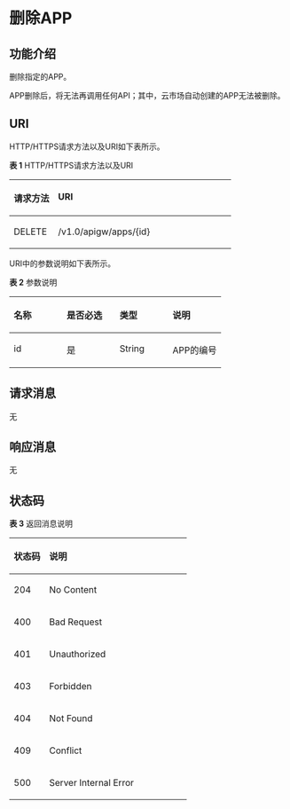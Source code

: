 # 删除APP<a name="apig-zh-api-180713039"></a>

## 功能介绍<a name="section60169944"></a>

删除指定的APP。

APP删除后，将无法再调用任何API；其中，云市场自动创建的APP无法被删除。

## URI<a name="section4658588"></a>

HTTP/HTTPS请求方法以及URI如下表所示。

**表 1**  HTTP/HTTPS请求方法以及URI

<a name="table12448204"></a>
<table><thead align="left"><tr id="row28819405"><th class="cellrowborder" valign="top" width="20%" id="mcps1.2.3.1.1"><p id="p52670492"><a name="p52670492"></a><a name="p52670492"></a>请求方法</p>
</th>
<th class="cellrowborder" valign="top" width="80%" id="mcps1.2.3.1.2"><p id="p38451455"><a name="p38451455"></a><a name="p38451455"></a>URI</p>
</th>
</tr>
</thead>
<tbody><tr id="row27560159"><td class="cellrowborder" valign="top" width="20%" headers="mcps1.2.3.1.1 "><p id="p17780387"><a name="p17780387"></a><a name="p17780387"></a>DELETE</p>
</td>
<td class="cellrowborder" valign="top" width="80%" headers="mcps1.2.3.1.2 "><p id="p30925236"><a name="p30925236"></a><a name="p30925236"></a>/v1.0/apigw/apps/{id}</p>
</td>
</tr>
</tbody>
</table>

URI中的参数说明如下表所示。

**表 2**  参数说明

<a name="table21916153"></a>
<table><thead align="left"><tr id="row42598074"><th class="cellrowborder" valign="top" width="25%" id="mcps1.2.5.1.1"><p id="p27891998"><a name="p27891998"></a><a name="p27891998"></a>名称</p>
</th>
<th class="cellrowborder" valign="top" width="25%" id="mcps1.2.5.1.2"><p id="p44659366"><a name="p44659366"></a><a name="p44659366"></a>是否必选</p>
</th>
<th class="cellrowborder" valign="top" width="25%" id="mcps1.2.5.1.3"><p id="p60638907"><a name="p60638907"></a><a name="p60638907"></a>类型</p>
</th>
<th class="cellrowborder" valign="top" width="25%" id="mcps1.2.5.1.4"><p id="p12804420"><a name="p12804420"></a><a name="p12804420"></a>说明</p>
</th>
</tr>
</thead>
<tbody><tr id="row30525098"><td class="cellrowborder" valign="top" width="25%" headers="mcps1.2.5.1.1 "><p id="p56613844"><a name="p56613844"></a><a name="p56613844"></a>id</p>
</td>
<td class="cellrowborder" valign="top" width="25%" headers="mcps1.2.5.1.2 "><p id="p22318634"><a name="p22318634"></a><a name="p22318634"></a>是</p>
</td>
<td class="cellrowborder" valign="top" width="25%" headers="mcps1.2.5.1.3 "><p id="p62978966"><a name="p62978966"></a><a name="p62978966"></a>String</p>
</td>
<td class="cellrowborder" valign="top" width="25%" headers="mcps1.2.5.1.4 "><p id="p1022589"><a name="p1022589"></a><a name="p1022589"></a>APP的编号</p>
</td>
</tr>
</tbody>
</table>

## 请求消息<a name="section41927295"></a>

无

## 响应消息<a name="section40667726"></a>

无

## 状态码<a name="section41801338"></a>

**表 3**  返回消息说明

<a name="table65433826"></a>
<table><thead align="left"><tr id="row9180004"><th class="cellrowborder" valign="top" width="20%" id="mcps1.2.3.1.1"><p id="p5382851"><a name="p5382851"></a><a name="p5382851"></a>状态码</p>
</th>
<th class="cellrowborder" valign="top" width="80%" id="mcps1.2.3.1.2"><p id="p33357811"><a name="p33357811"></a><a name="p33357811"></a>说明</p>
</th>
</tr>
</thead>
<tbody><tr id="row17628188"><td class="cellrowborder" valign="top" width="20%" headers="mcps1.2.3.1.1 "><p id="p18597093"><a name="p18597093"></a><a name="p18597093"></a>204</p>
</td>
<td class="cellrowborder" valign="top" width="80%" headers="mcps1.2.3.1.2 "><p id="p29969526"><a name="p29969526"></a><a name="p29969526"></a>No Content</p>
</td>
</tr>
<tr id="row1290281"><td class="cellrowborder" valign="top" width="20%" headers="mcps1.2.3.1.1 "><p id="p37403962"><a name="p37403962"></a><a name="p37403962"></a>400</p>
</td>
<td class="cellrowborder" valign="top" width="80%" headers="mcps1.2.3.1.2 "><p id="p9822120"><a name="p9822120"></a><a name="p9822120"></a>Bad Request</p>
</td>
</tr>
<tr id="row21290221"><td class="cellrowborder" valign="top" width="20%" headers="mcps1.2.3.1.1 "><p id="p46786353"><a name="p46786353"></a><a name="p46786353"></a>401</p>
</td>
<td class="cellrowborder" valign="top" width="80%" headers="mcps1.2.3.1.2 "><p id="p31598212"><a name="p31598212"></a><a name="p31598212"></a>Unauthorized</p>
</td>
</tr>
<tr id="row15948460"><td class="cellrowborder" valign="top" width="20%" headers="mcps1.2.3.1.1 "><p id="p16756892"><a name="p16756892"></a><a name="p16756892"></a>403</p>
</td>
<td class="cellrowborder" valign="top" width="80%" headers="mcps1.2.3.1.2 "><p id="p1169465911116"><a name="p1169465911116"></a><a name="p1169465911116"></a>Forbidden</p>
</td>
</tr>
<tr id="row1961203"><td class="cellrowborder" valign="top" width="20%" headers="mcps1.2.3.1.1 "><p id="p24639769"><a name="p24639769"></a><a name="p24639769"></a>404</p>
</td>
<td class="cellrowborder" valign="top" width="80%" headers="mcps1.2.3.1.2 "><p id="p49664279"><a name="p49664279"></a><a name="p49664279"></a>Not Found</p>
</td>
</tr>
<tr id="row44325335"><td class="cellrowborder" valign="top" width="20%" headers="mcps1.2.3.1.1 "><p id="p33582414"><a name="p33582414"></a><a name="p33582414"></a>409</p>
</td>
<td class="cellrowborder" valign="top" width="80%" headers="mcps1.2.3.1.2 "><p id="p35820976"><a name="p35820976"></a><a name="p35820976"></a>Conflict</p>
</td>
</tr>
<tr id="row53953334"><td class="cellrowborder" valign="top" width="20%" headers="mcps1.2.3.1.1 "><p id="p8143910"><a name="p8143910"></a><a name="p8143910"></a>500</p>
</td>
<td class="cellrowborder" valign="top" width="80%" headers="mcps1.2.3.1.2 "><p id="p55676983"><a name="p55676983"></a><a name="p55676983"></a>Server Internal Error</p>
</td>
</tr>
</tbody>
</table>

